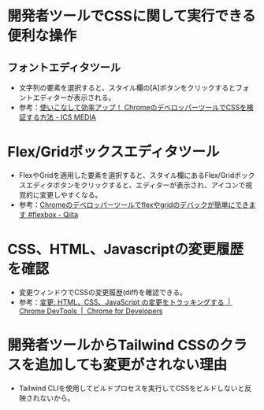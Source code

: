 # 開発者ツールでCSSに関して実行できる便利な操作
## フォントエディタツール
* 文字列の要素を選択すると、スタイル欄の[A]ボタンをクリックするとフォントエディターが表示される。
* 参考：[使いこなして効率アップ！ ChromeのデベロッパーツールでCSSを検証する方法 \- ICS MEDIA](https://ics.media/entry/230317/#(2)%E3%83%95%E3%82%A9%E3%83%B3%E3%83%88%E3%82%A8%E3%83%87%E3%82%A3%E3%82%BF%E3%83%BC%E3%82%92%E8%A1%A8%E7%A4%BA%E3%81%99%E3%82%8B)

# Flex/Gridボックスエディタツール
* FlexやGridを適用した要素を選択すると、スタイル欄にあるFlex/Gridボックスエディタボタンをクリックすると、エディターが表示され、アイコンで視覚的に変更しやすくなる。
* 参考：[Chromeのデベロッパーツールでflexやgridのデバックが簡単にできます \#flexbox \- Qiita](https://qiita.com/gilly/items/fb89daae28eae5bb7022)

# CSS、HTML、Javascriptの変更履歴を確認
* 変更ウィンドウでCSSの変更履歴(diff)を確認できる。
* 参考：[変更: HTML、CSS、JavaScript の変更をトラッキングする  \|  Chrome DevTools  \|  Chrome for Developers](https://developer.chrome.com/docs/devtools/changes?hl=ja)

# 開発者ツールからTailwind CSSのクラスを追加しても変更がされない理由
* Tailwind CLIを使用してビルドプロセスを実行してCSSをビルドしないと反映されないから。
